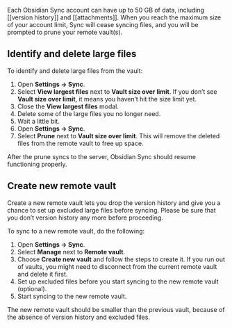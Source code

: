Each Obsidian Sync account can have up to 50 GB of data, including [[version history]] and [[attachments]]. When you reach the maximum size of your account limit, Sync will cease syncing files, and you will be prompted to prune your remote vault(s).

## Identify and delete large files

To identify and delete large files from the vault:

1. Open **Settings → Sync**.
2. Select **View largest files** next to **Vault size over limit**. If you don’t see **Vault size over limit**, it means you haven’t hit the size limit yet.
3. Close the **View largest files** modal.
4. Delete some of the large files you no longer need.
5. Wait a little bit.
6. Open **Settings → Sync**.
7. Select **Prune** next to **Vault size over limit**. This will remove the deleted files from the remote vault to free up space.

After the prune syncs to the server, Obsidian Sync should resume functioning properly.

## Create new remote vault

Create a new remote vault lets you drop the version history and give you a chance to set up excluded large files before syncing. Please be sure that you don’t version history any more before proceeding.

To sync to a new remote vault, do the following:

1. Open **Settings → Sync**.
2. Select **Manage** next to **Remote vault**.
3. Choose **Create new vault** and follow the steps to create it. If you run out of vaults, you might need to disconnect from the current remote vault and delete it first.
4. Set up excluded files before you start syncing to the new remote vault (optional).
5. Start syncing to the new remote vault.

The new remote vault should be smaller than the previous vault, because of the absence of version history and excluded files.